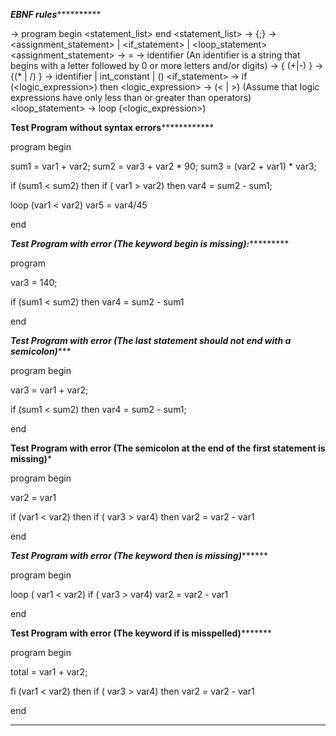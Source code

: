 *********************************************************EBNF rules*******************************************************************

<program> -> program begin <statement_list> end
<statement_list> -> <statement> {;<statement>}
<statement> -> <assignment_statement> | <if_statement> | <loop_statement>
<assignment_statement> -> <variable> = <expression>
<variable> -> identifier (An identifier is a string that begins with a letter followed by 0 or more letters and/or digits)
<expression> -> <term> { (+|-) <term>}
<term> -> <factor> {(* | /) <factor> }
<factor> -> identifier | int_constant | (<expr>)
<if_statement> -> if (<logic_expression>) then <statement>
<logic_expression> -> <variable> (< | >) <variable> (Assume that logic expressions have only less than or greater than operators)
<loop_statement> -> loop (<logic_expression>) <statement>

********************************************Test Program without syntax errors********************************************************

program
begin

sum1 = var1 + var2;
sum2 = var3 + var2 * 90; 
sum3 = (var2 + var1) * var3;

if (sum1 < sum2) then
     if ( var1 > var2) then
	 var4 = sum2 - sum1;

loop (var1 < var2)
      var5 = var4/45

end

***********************************Test Program with error (The keyword begin is missing):********************************************

program

var3 = 140;

if (sum1 < sum2) then
     var4 = sum2 - sum1

end

***************************Test Program with error (The last statement should not end with a semicolon)******************************

program
begin

var3 = var1 + var2;

if (sum1 < sum2) then
         var4 = sum2 - sum1;

end

************************Test Program with error (The semicolon at the end of the first statement is missing)*************************

program
begin 

var2 = var1 

if (var1 < var2) then
     if ( var3 > var4) then
	       var2 = var2 - var1

end

*************************************Test Program with error (The keyword then is missing)*******************************************

program
begin 

loop ( var1 < var2)
     if ( var3 > var4)
	       var2 = var2 - var1

end

************************************Test Program with error (The keyword if is misspelled)*******************************************

program
begin 

total = var1 + var2; 

fi (var1 < var2) then
     if ( var3 > var4) then
	       var2 = var2 - var1

end

*************************************************************************************************************************************
